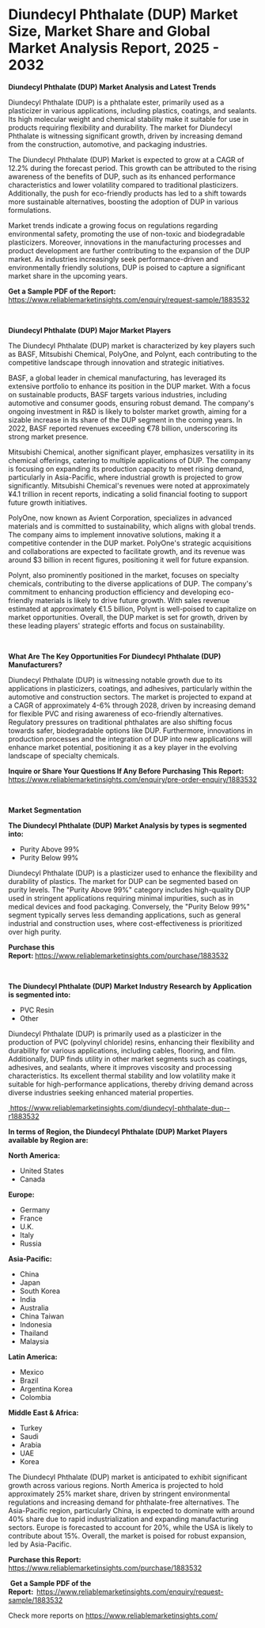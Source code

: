 <p><h1>Diundecyl Phthalate (DUP) Market Size, Market Share and Global Market Analysis Report, 2025 - 2032</h1></p><p><strong>Diundecyl Phthalate (DUP) Market Analysis and Latest Trends</strong></p>
<p><p>Diundecyl Phthalate (DUP) is a phthalate ester, primarily used as a plasticizer in various applications, including plastics, coatings, and sealants. Its high molecular weight and chemical stability make it suitable for use in products requiring flexibility and durability. The market for Diundecyl Phthalate is witnessing significant growth, driven by increasing demand from the construction, automotive, and packaging industries.</p><p>The Diundecyl Phthalate (DUP) Market is expected to grow at a CAGR of 12.2% during the forecast period. This growth can be attributed to the rising awareness of the benefits of DUP, such as its enhanced performance characteristics and lower volatility compared to traditional plasticizers. Additionally, the push for eco-friendly products has led to a shift towards more sustainable alternatives, boosting the adoption of DUP in various formulations.</p><p>Market trends indicate a growing focus on regulations regarding environmental safety, promoting the use of non-toxic and biodegradable plasticizers. Moreover, innovations in the manufacturing processes and product development are further contributing to the expansion of the DUP market. As industries increasingly seek performance-driven and environmentally friendly solutions, DUP is poised to capture a significant market share in the upcoming years.</p></p>
<p><strong>Get a Sample PDF of the Report:&nbsp;</strong> <a href="https://www.reliablemarketinsights.com/enquiry/request-sample/1883532?utm_campaign=2261&utm_medium=2&utm_source=Github&utm_content=ia&utm_term=04022025&utm_id=diundecyl-phthalate-dup">https://www.reliablemarketinsights.com/enquiry/request-sample/1883532</a></p>
<p>&nbsp;</p>
<p><strong>Diundecyl Phthalate (DUP) Major Market Players</strong></p>
<p><p>The Diundecyl Phthalate (DUP) market is characterized by key players such as BASF, Mitsubishi Chemical, PolyOne, and Polynt, each contributing to the competitive landscape through innovation and strategic initiatives.</p><p>BASF, a global leader in chemical manufacturing, has leveraged its extensive portfolio to enhance its position in the DUP market. With a focus on sustainable products, BASF targets various industries, including automotive and consumer goods, ensuring robust demand. The company's ongoing investment in R&D is likely to bolster market growth, aiming for a sizable increase in its share of the DUP segment in the coming years. In 2022, BASF reported revenues exceeding €78 billion, underscoring its strong market presence.</p><p>Mitsubishi Chemical, another significant player, emphasizes versatility in its chemical offerings, catering to multiple applications of DUP. The company is focusing on expanding its production capacity to meet rising demand, particularly in Asia-Pacific, where industrial growth is projected to grow significantly. Mitsubishi Chemical's revenues were noted at approximately ¥4.1 trillion in recent reports, indicating a solid financial footing to support future growth initiatives.</p><p>PolyOne, now known as Avient Corporation, specializes in advanced materials and is committed to sustainability, which aligns with global trends. The company aims to implement innovative solutions, making it a competitive contender in the DUP market. PolyOne's strategic acquisitions and collaborations are expected to facilitate growth, and its revenue was around $3 billion in recent figures, positioning it well for future expansion.</p><p>Polynt, also prominently positioned in the market, focuses on specialty chemicals, contributing to the diverse applications of DUP. The company's commitment to enhancing production efficiency and developing eco-friendly materials is likely to drive future growth. With sales revenue estimated at approximately €1.5 billion, Polynt is well-poised to capitalize on market opportunities. Overall, the DUP market is set for growth, driven by these leading players' strategic efforts and focus on sustainability.</p></p>
<p>&nbsp;</p>
<p><strong>What Are The Key Opportunities For Diundecyl Phthalate (DUP) Manufacturers?</strong></p>
<p><p>Diundecyl Phthalate (DUP) is witnessing notable growth due to its applications in plasticizers, coatings, and adhesives, particularly within the automotive and construction sectors. The market is projected to expand at a CAGR of approximately 4-6% through 2028, driven by increasing demand for flexible PVC and rising awareness of eco-friendly alternatives. Regulatory pressures on traditional phthalates are also shifting focus towards safer, biodegradable options like DUP. Furthermore, innovations in production processes and the integration of DUP into new applications will enhance market potential, positioning it as a key player in the evolving landscape of specialty chemicals.</p></p>
<p><strong>Inquire or Share Your Questions If Any Before Purchasing This Report:</strong> <a href="https://www.reliablemarketinsights.com/enquiry/pre-order-enquiry/1883532?utm_campaign=2261&utm_medium=2&utm_source=Github&utm_content=ia&utm_term=04022025&utm_id=diundecyl-phthalate-dup">https://www.reliablemarketinsights.com/enquiry/pre-order-enquiry/1883532</a></p>
<p>&nbsp;</p>
<p><strong>Market Segmentation</strong></p>
<p><strong>The Diundecyl Phthalate (DUP) Market Analysis by types is segmented into:</strong></p>
<p><ul><li>Purity Above 99%</li><li>Purity Below 99%</li></ul></p>
<p><p>Diundecyl Phthalate (DUP) is a plasticizer used to enhance the flexibility and durability of plastics. The market for DUP can be segmented based on purity levels. The "Purity Above 99%" category includes high-quality DUP used in stringent applications requiring minimal impurities, such as in medical devices and food packaging. Conversely, the "Purity Below 99%" segment typically serves less demanding applications, such as general industrial and construction uses, where cost-effectiveness is prioritized over high purity.</p></p>
<p><strong>Purchase this Report:&nbsp;</strong><a href="https://www.reliablemarketinsights.com/purchase/1883532?utm_campaign=2261&utm_medium=2&utm_source=Github&utm_content=ia&utm_term=04022025&utm_id=diundecyl-phthalate-dup">https://www.reliablemarketinsights.com/purchase/1883532</a></p>
<p>&nbsp;</p>
<p><strong>The Diundecyl Phthalate (DUP) Market Industry Research by Application is segmented into:</strong></p>
<p><ul><li>PVC Resin</li><li>Other</li></ul></p>
<p><p>Diundecyl Phthalate (DUP) is primarily used as a plasticizer in the production of PVC (polyvinyl chloride) resins, enhancing their flexibility and durability for various applications, including cables, flooring, and film. Additionally, DUP finds utility in other market segments such as coatings, adhesives, and sealants, where it improves viscosity and processing characteristics. Its excellent thermal stability and low volatility make it suitable for high-performance applications, thereby driving demand across diverse industries seeking enhanced material properties.</p></p>
<p><a href="https://www.reliablemarketinsights.com/diundecyl-phthalate-dup--r1883532?utm_campaign=2261&utm_medium=2&utm_source=Github&utm_content=ia&utm_term=04022025&utm_id=diundecyl-phthalate-dup">&nbsp;https://www.reliablemarketinsights.com/diundecyl-phthalate-dup--r1883532</a></p>
<p><strong>In terms of Region, the Diundecyl Phthalate (DUP) Market Players available by Region are:</strong></p>
<p>
    <p> <strong> North America: </strong>
        <ul>
            <li>United States</li>
            <li>Canada</li>
        </ul>
        </p> 
    <p> <strong> Europe: </strong>
        <ul>
            <li>Germany</li>
            <li>France</li>
            <li>U.K.</li>
            <li>Italy</li>
            <li>Russia</li>
        </ul>
        </p> 
    <p> <strong> Asia-Pacific: </strong>
        <ul>
            <li>China</li>
            <li>Japan</li>
            <li>South Korea</li>
            <li>India</li>
            <li>Australia</li>
            <li>China Taiwan</li>
            <li>Indonesia</li>
            <li>Thailand</li>
            <li>Malaysia</li>
        </ul>
        </p> 
    <p> <strong> Latin America: </strong>
        <ul>
            <li>Mexico</li>
            <li>Brazil</li>
            <li>Argentina Korea</li>
            <li>Colombia</li>
        </ul>
        </p> 
    <p> <strong> Middle East & Africa: </strong>
        <ul>
            <li>Turkey</li>
            <li>Saudi</li>
            <li>Arabia</li>
            <li>UAE</li>
            <li>Korea</li>
        </ul>
    </p>
    </p>
<p><p>The Diundecyl Phthalate (DUP) market is anticipated to exhibit significant growth across various regions. North America is projected to hold approximately 25% market share, driven by stringent environmental regulations and increasing demand for phthalate-free alternatives. The Asia-Pacific region, particularly China, is expected to dominate with around 40% share due to rapid industrialization and expanding manufacturing sectors. Europe is forecasted to account for 20%, while the USA is likely to contribute about 15%. Overall, the market is poised for robust expansion, led by Asia-Pacific.</p></p>
<p><strong>Purchase this Report: </strong><a href="https://www.reliablemarketinsights.com/purchase/1883532?utm_campaign=2261&utm_medium=2&utm_source=Github&utm_content=ia&utm_term=04022025&utm_id=diundecyl-phthalate-dup">https://www.reliablemarketinsights.com/purchase/1883532</a></p>
<p>&nbsp;<strong>Get a Sample PDF of the Report:&nbsp;&nbsp;</strong><a href="https://www.reliablemarketinsights.com/enquiry/request-sample/1883532?utm_campaign=2261&utm_medium=2&utm_source=Github&utm_content=ia&utm_term=04022025&utm_id=diundecyl-phthalate-dup">https://www.reliablemarketinsights.com/enquiry/request-sample/1883532</a></p>
<p><strong></strong></p>
<p>Check more reports on <a href="https://www.reliablemarketinsights.com/?utm_campaign=2261&utm_medium=2&utm_source=Github&utm_content=ia&utm_term=04022025&utm_id=diundecyl-phthalate-dup">https://www.reliablemarketinsights.com/</a></p>